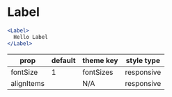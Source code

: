 # Label

```.jsx
<Label>
  Hello Label
</Label>
```

prop | default | theme key | style type
---|---|---|---
fontSize | 1 | fontSizes | responsive
alignItems |  | N/A | responsive